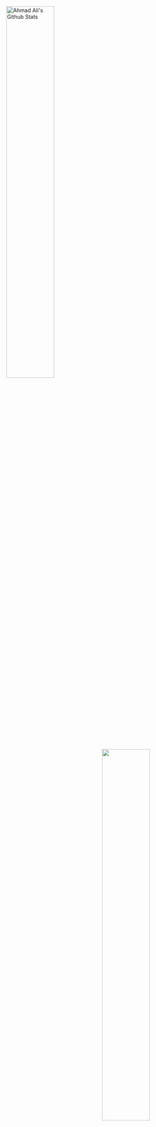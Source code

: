 
<img align="left"  width="50%" alt="Ahmad Ali's Github Stats" src="https://github-readme-stats.vercel.app/api?username=ahmad-ali14&count_private=true&show_icons=true&hide_border=true&theme=tokyonight" />

<img align="right" width="50%" alt="" src="https://github-readme-stats.vercel.app/api/top-langs/?username=ahmad-ali14&layout=compact" />



